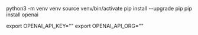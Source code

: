 python3 -m venv venv
source venv/bin/activate
pip install --upgrade pip
pip install openai

export OPENAI_API_KEY=""
export OPENAI_API_ORG=""

